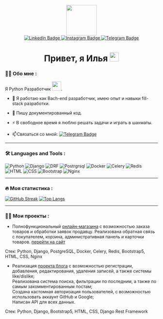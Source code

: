 <div id="header" align="center">
  <img src="https://media.giphy.com/media/M9gbBd9nbDrOTu1Mqx/giphy.gif" width="100"/>

<div id="badges">
  <a href="https://www.linkedin.com/in/ilia-boiarintsev/">
    <img src="https://img.shields.io/badge/LinkedIn-blue?style=for-the-badge&logo=linkedin&logoColor=white" alt="LinkedIn Badge"/>
  </a>
  <a href="https://www.instagram.com/theilyaboyarintsev/?igsh=eHg1NWE2YmZuMWNy">
    <img src="https://img.shields.io/badge/Instagram-red?style=for-the-badge&logo=instagram&logoColor=white" alt="Instagram Badge"/>
  </a>
  <a href="https://t.me/ilia010310">
    <img src="https://img.shields.io/badge/Telegram-blue?style=for-the-badge&logo=telegram&logoColor=white" alt="Telegram Badge"/>
  </a>
</div>
<img src="https://komarev.com/ghpvc/?username=ilia010310&style=flat-square&color=blue" alt=""/>
<h1>
  Привет, я Илья
  <img src="https://media.giphy.com/media/hvRJCLFzcasrR4ia7z/giphy.gif" width="30px"/>
</h1>
</div>

### :man_technologist: Обо мне :

Я Python Разработчик <img src="https://media.giphy.com/media/WUlplcMpOCEmTGBtBW/giphy.gif" width="30">.
- :telescope: Я работаю как Bach-end разработчик, имею опыт и навыки fill-stack разработки.

- :seedling: Пишу документированный код.

- :zap: В свободное время я люблю решать задачи и играть в шахматы.

- :mailbox:Связаться со мной: [![Telegram Badge](https://img.shields.io/badge/-Ilia-blue?style=flat&logo=Telegram&logoColor=white)](https://t.me/ilia010310)

---

### :hammer_and_wrench: Languages and Tools :
![Python](https://img.shields.io/badge/Python%20-%20black?style=for-the-badge&logo=python)
![Django](https://img.shields.io/badge/Django-lightgreen?style=for-the-badge&logo=django)
![DRF](https://img.shields.io/badge/Django%20Rest%20Framework-red?style=for-the-badge&logo=drf)
![Postrgrsql](https://img.shields.io/badge/PostgreSQL-yellow?style=for-the-badge&logo=postgresql)
![Docker](https://img.shields.io/badge/Docker-lightgrey?style=for-the-badge&logo=docker)
![Celery](https://img.shields.io/badge/Celery-lightgrteen?style=for-the-badge&logo=celery)
![Redis](https://img.shields.io/badge/redis-lightgrey?style=for-the-badge&logo=redis)
![HTML](https://img.shields.io/badge/html-violet?style=for-the-badge&logo=html)
![CSS](https://img.shields.io/badge/css-blue?style=for-the-badge&logo=css)
![Bootstrap](https://img.shields.io/badge/Bootstrap5-lightyellow?style=for-the-badge&logo=bootstrap)
![Nginx](https://img.shields.io/badge/Nginx-lightgrey?style=for-the-badge&logo=nginx&labelColor=black)

---

### :fire: Моя статистика :


[![GitHub Streak](http://github-readme-streak-stats.herokuapp.com?user=ilia010310)](https://git.io/streak-stats)
[![Top Langs](https://github-readme-stats.vercel.app/api/top-langs/?username=ilia010310&layout=compact&theme=vision-friendly-light)](https://github.com/anuraghazra/github-readme-stats)

---

### :man_technologist: Мои проекты :

- Полнофункциональный <a href="https://github.com/ilia010310/lameli_2">онлайн-магазина</a> с возможностью заказа товаров и обработки заявок продавцу. Реализована обратная связь с покупателем, корзина, административная панель и карточки товаров. <a href="https://mrvidergold.ru">перейти на сайт</a>
<p>
Стек:
 Python, Django, PostgreSQL, Docker, Celery, Redis, Bootstrap5, HTML, CSS, Nginx
</p>

- Реализация <a href="https://github.com/ilia010310/first_project">проекта блога</a>  с возможностью регистрации, добавления, редактирования, удаления записей, а также системы like/dislike;<br>
  Реализованa системa поиска, фильтрации по последним, а также по самым закомментированным постам;<br>
  Создана кастомная авторизация пользователей, с возможностью использовать аккаунт GitHub и Google;<br>
  Написан API для всех данных.<br>
  <p>
Стек:
 Python, Django, Bootstrap5, HTML, CSS, Django Rest Framework
</p>
  










